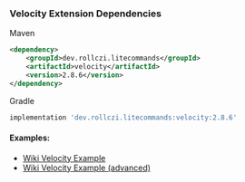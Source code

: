### Velocity Extension Dependencies
Maven
```xml
<dependency>
    <groupId>dev.rollczi.litecommands</groupId>
    <artifactId>velocity</artifactId>
    <version>2.8.6</version>
</dependency>
```
Gradle
```groovy
implementation 'dev.rollczi.litecommands:velocity:2.8.6'
```

#### Examples:
 - [Wiki Velocity Example](https://github.com/Rollczi/LiteCommands/wiki/Velocity-Example-(simple))
 - [Wiki Velocity Example (advanced)](https://github.com/Rollczi/LiteCommands/wiki/Velocity-Example-(advanced))
